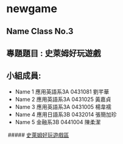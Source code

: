   # newgame

  ## Name Class No.3

  ## 專題題目 : 史萊姆好玩遊戲
  
  ## 小組成員:

* Name 1 應用英語系3A 0431081 劉芊華 
* Name 2 應用英語系3A 0431025 黃嘉貞
* Name 3 應用英語系3A 0431005 楊韋襦
* Name 4 應用日語系3B 0432014 張簡加珍
* Name 5 金融系3B 0441004 陳柔潔

  ##### [史萊姆好玩遊戲區](http://game.slime.com.tw/)
